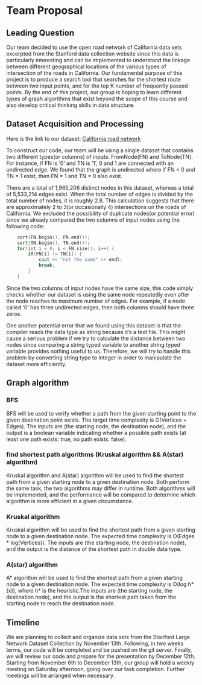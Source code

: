 # Team Proposal

## Leading Question

Our team decided to use the open road network of California data sets excerpted from the Stanford data collection website since this data is particularly interesting and can be implemented to understand the linkage between different geographical locations of the various types of intersection of the roads in California. Our fundamental purpose of this project is to produce a search tool that searches for the shortest route between two input points, and for the top K number of frequently passed points. By the end of this project, our group is hoping to learn different types of graph algorithms that exist beyond the scope of this course and also develop critical thinking skills in data structure. 

## Dataset Acquisition and Processing

Here is the link to our dataset: [California road network](http://snap.stanford.edu/data/roadNet-CA.html)

To construct our code, our team will be using a single dataset that contains two different types(or columns) of inputs: FromNode(FN) and ToNode(TN). For instance, if FN  is ‘0’ and TN is ‘1’, 0 and 1 are connected with an undirected edge. We found that the graph is undirected where if FN = 0 and TN = 1 exist, then FN = 1 and TN = 0 also exist. 

There are a total of 1,965,206 distinct nodes in this dataset, whereas a total of 5,533,214 edges exist. When the total number of edges is divided by the total number of nodes, it is roughly 2.8. This calculation suggests that there are approximately 2 to 3(or occasionally 4) intersections on the roads of California. We excluded the possibility of duplicate nodes(or potential error) since we already compared the two columns of input nodes using the following code:
```C++
    sort(FN.begin(), FN.end());
    sort(TN.begin(), TN.end());
    for(int i = 0; i < FN.size(); i++) {
        if(FN[i] != TN[i]) {
            cout << "not the same" << endl;
            break;
        }
    }
```
Since the two columns of input nodes have the same size, this code simply checks whether our dataset is using the same node repeatedly even after the node reaches its maximum number of edges. For example, if a node called ‘0’ has three undirected edges, then both columns should have three zeros. 

One another potential error that we found using this dataset is that the compiler reads the data type as string because it’s a text file. This might cause a serious problem if we try to calculate the distance between two nodes since comparing a string typed variable to another string typed variable provides nothing useful to us. Therefore, we will try to handle this problem by converting string type to integer in order to manipulate the dataset more efficiently.

## Graph algorithm

### **BFS**

BFS will be used to verify whether a path from the given starting point to the given destination point exists. The target time complexity is O(Vertices + Edges). The inputs are (the starting node, the destination node), and the output is a boolean variable indicating whether a possible path exists (at least one path exists: true, no path exists: false).

### find shortest path algorithms (Kruskal algorithm && A(star) algorithm)

Kruskal algorithm and A(star) algorithm will be used to find the shortest path from a given starting node to a given destination node. Both perform the same task, the two algorithms may differ in runtime. Both algorithms will be implemented, and the performance will be compared to determine which algorithm is more efficient in a given circumstance.

### **Kruskal algorithm**

Kruskal algorithm will be used to find the shortest path from a given starting node to a given destination node. The expected time complexity is O(Edges * log(Vertices)). The inputs are (the starting node, the destination node), and the output is the distance of the shortest path in double data type.

### **A(star) algorithm**

A* algorithm will be used to find the shortest path from a given starting node to a given destination node. The expected time complexity is O(log h*(x)), where h* is the heuristic.The inputs are (the starting node, the destination node), and the output is the shortest path taken from the starting node to reach the destination node.

## Timeline

We are planning to collect and organize data sets from the Stanford Large Network Dataset Collection by November 13th. Following, in two weeks terms, our code will be completed and be pushed on the git server. Finally, we will review our code and prepare for the presentation by December 12th. Starting from November 6th to December 13th, our group will hold a weekly meeting on Saturday afternoon, going over our task completion. Further meetings will be arranged when necessary. 